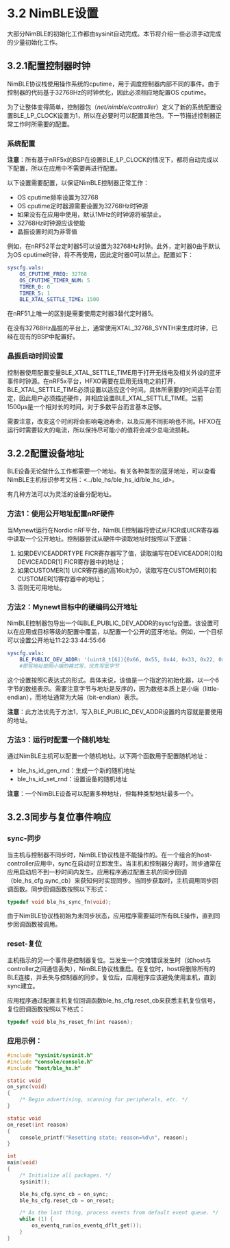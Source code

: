 # 3.2 NimBLE设置

大部分NimBLE的初始化工作都由sysinit自动完成。本节将介绍一些必须手动完成的少量初始化工作。

## 3.2.1配置控制器时钟

NimBLE协议栈使用操作系统的cputime，用于调度控制器内部不同的事件。由于控制器的代码基于32768Hz的时钟优化，因此必须相应地配置OS cputime。

为了让整体变得简单，控制器包（*net/nimble/controller*）定义了新的系统配置设置BLE_LP_CLOCK设置为1，所以在必要时可以配置其他包。下一节描述控制器正常工作时所需要的配置。

### 系统配置

**注意**：所有基于nRF5x的BSP在设置BLE_LP_CLOCK的情况下，都将自动完成以下配置，所以在应用中不需要再进行配置。

以下设置需要配置，以保证NimBLE控制器正常工作：

- OS cputime频率设置为32768
- OS cputime定时器源需要设置为32768Hz时钟源
- 如果没有在应用中使用，默认1MHz的时钟源将被禁止。
- 32768Hz时钟源应该使能
- 晶振设置时间为非零值

例如，在nRF52平台定时器5可以设置为32768Hz时钟。此外，定时器0由于默认为OS cputime时钟，将不再使用，因此定时器0可以禁止。配置如下：

```yaml
syscfg.vals:
	OS_CPUTIME_FREQ: 32768
	OS_CPUTIME_TIMER_NUM: 5
	TIMER_0: 0
	TIMER_5: 1
	BLE_XTAL_SETTLE_TIME: 1500
```

在nRF51上唯一的区别是需要使用定时器3替代定时器5。

在没有32768Hz晶振的平台上，通常使用XTAL_32768_SYNTH来生成时钟，已经在现有的BSP中配置好。

### 晶振启动时间设置

控制器使用配置变量BLE_XTAL_SETTLE_TIME用于打开无线电及相关外设的蓝牙事件时钟源。在nRF5x平台，HFXO需要在启用无线电之前打开，BLE_XTAL_SETTLE_TIME必须设置以适应这个时间。具体所需要的时间适平台而定，因此用户必须描述硬件，并相应设置BLE_XTAL_SETTLE_TIME。当前1500μs是一个相对长的时间，对于多数平台而言基本足够。

需要注意，改变这个时间将会影响电池寿命，以及应用不同影响也不同。HFXO在运行时需要较大的电流，所以保持尽可能小的值将会减少总电流损耗。



## 3.2.2配置设备地址

BLE设备无论做什么工作都需要一个地址。有关各种类型的蓝牙地址，可以查看NimBLE主机标识参考文档：<../ble_hs/ble_hs_id/ble_hs_id>。

有几种方法可以为灵活的设备分配地址。

### 方法1：使用公开地址配置nRF硬件

当Mynewt运行在Nordic nRF平台，NimBLE控制器将尝试从FICR或UICR寄存器中读取一个公开地址。控制器尝试从硬件中读取地址时按照以下逻辑：

1. 如果DEVICEADDRTYPE FICR寄存器写了值，读取编写在DEVICEADDR[0]和DEVICEADDR[1] FICR寄存器中的地址；
2. 如果CUSTOMER[1] UICR寄存器的高16bit为0，读取写在CUSTOMER[0]和CUSTOMER[1]寄存器中的地址；
3. 否则无可用地址。

### 方法2：Mynewt目标中的硬编码公开地址

NimBLE控制器包导出一个叫BLE_PUBLIC_DEV_ADDR的syscfg设置。该设置可以在应用或目标等级的配置中覆盖，以配置一个公开的蓝牙地址。例如，一个目标可以设置公开地址11:22:33:44:55:66

```yaml
syscfg.vals:
	BLE_PUBLIC_DEV_ADDR: '(uint8_t[6]){0x66, 0x55, 0x44, 0x33, 0x22, 0x11}'
	#即写地址按照小端的格式写，优先写低字节
```

这个设置按照C表达式的形式。具体来说，该值是一个指定的初始化器，以一个6字节的数组表示。需要注意字节与地址是反序的，因为数组本质上是小端（little-endian），而地址通常为大端（bit-endian）表示。

**注意**：此方法优先于方法1，写入BLE_PUBLIC_DEV_ADDR设置的内容就是要使用的地址。

### 方法3：运行时配置一个随机地址

通过NimBLE主机可以配置一个随机地址。以下两个函数用于配置随机地址：

- ble_hs_id_gen_rnd：生成一个新的随机地址
- ble_hs_id_set_rnd：设置设备的随机地址



**注意**：一个NimBLE设备可以配置多种地址，但每种类型地址最多一个。



## 3.2.3同步与复位事件响应

### sync-同步

当主机与控制器不同步时，NimBLE协议栈是不能操作的。在一个组合的host-controller应用中，sync在启动时立即发生。当主机和控制器分离时，同步通常在应用启动后不到一秒时间内发生。应用程序通过配置主机的同步回调（ble_hs_cfg.sync_cb）来获知何时实现同步。当同步获取时，主机调用同步回调函数。同步回调函数按照以下形式：

```c
typedef void ble_hs_sync_fn(void);
```

由于NimBLE协议栈初始为未同步状态，应用程序需要延时所有BLE操作，直到同步回调函数被调用。

### reset-复位

主机指示的另一个事件是控制器复位。当发生一个灾难错误发生时（如host与controller之间通信丢失），NimBLE协议栈重启。在复位时，host将删除所有的BLE连接，并丢失与控制器的同步。复位后，应用程序应该避免使用主机，直到sync建立。

应用程序通过配置主机复位回调函数ble_hs_cfg.reset_cb来获悉主机复位信号，复位回调函数按照以下格式：

```c
typedef void ble_hs_reset_fn(int reason);
```



### 应用示例：

```c
#include "sysinit/sysinit.h"
#include "console/console.h"
#include "host/ble_hs.h"

static void
on_sync(void)
{
    /* Begin advertising, scanning for peripherals, etc. */
}

static void
on_reset(int reason)
{
    console_printf("Resetting state; reason=%d\n", reason);
}

int
main(void)
{
    /* Initialize all packages. */
    sysinit();

    ble_hs_cfg.sync_cb = on_sync;
    ble_hs_cfg.reset_cb = on_reset;

    /* As the last thing, process events from default event queue. */
    while (1) {
        os_eventq_run(os_eventq_dflt_get());
    }
}
```

